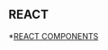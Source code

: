 ## REACT
*[REACT COMPONENTS](https://blog.anishde.dev/5-amazing-react-component-libraries-to-consider-for-your-next-project)
